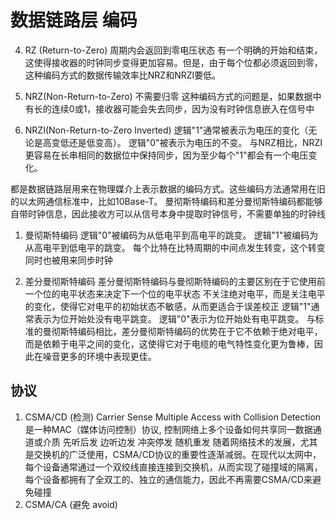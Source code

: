 

# 数据链路层 编码
4. RZ (Return-to-Zero)
周期内会返回到零电压状态
有一个明确的开始和结束，这使得接收器的时钟同步变得更加容易。但是，由于每个位都必须返回到零，这种编码方式的数据传输效率比NRZ和NRZI要低。

5. NRZ(Non-Return-to-Zero)
不需要归零
这种编码方式的问题是，如果数据中有长的连续0或1，接收器可能会失去同步，因为没有时钟信息嵌入在信号中

3. NRZI(Non-Return-to-Zero Inverted)
逻辑"1"通常被表示为电压的变化（无论是高变低还是低变高）。
逻辑"0"被表示为电压的不变。
与NRZ相比，NRZI更容易在长串相同的数据位中保持同步，因为至少每个"1"都会有一个电压变化。

都是数据链路层用来在物理媒介上表示数据的编码方式。这些编码方法通常用在旧的以太网通信标准中，比如10Base-T。
曼彻斯特编码和差分曼彻斯特编码都能够自带时钟信息，因此接收方可以从信号本身中提取时钟信号，不需要单独的时钟线
1. 曼彻斯特编码
逻辑"0"被编码为从低电平到高电平的跳变。
逻辑"1"被编码为从高电平到低电平的跳变。
每个比特在比特周期的中间点发生转变，这个转变同时也被用来同步时钟

2. 差分曼彻斯特编码
差分曼彻斯特编码与曼彻斯特编码的主要区别在于它使用前一个位的电平状态来决定下一个位的电平状态
不关注绝对电平，而是关注电平的变化，使得它对电平的初始状态不敏感，从而更适合于误差校正
逻辑"1"通常表示为位开始处没有电平跳变。
逻辑"0"表示为位开始处有电平跳变。
与标准的曼彻斯特编码相比，差分曼彻斯特编码的优势在于它不依赖于绝对电平，而是依赖于电平之间的变化，这使得它对于电缆的电气特性变化更为鲁棒，因此在噪音更多的环境中表现更佳。



## 协议
1. CSMA/CD (检测)
Carrier Sense Multiple Access with Collision Detection
是一种MAC（媒体访问控制）协议, 控制网络上多个设备如何共享同一数据通道或介质
先听后发
边听边发
冲突停发
随机重发
随着网络技术的发展，尤其是交换机的广泛使用，CSMA/CD协议的重要性逐渐减弱。在现代以太网中，每个设备通常通过一个双绞线直接连接到交换机，从而实现了碰撞域的隔离，每个设备都拥有了全双工的、独立的通信能力，因此不再需要CSMA/CD来避免碰撞
2. CSMA/CA (避免 avoid)